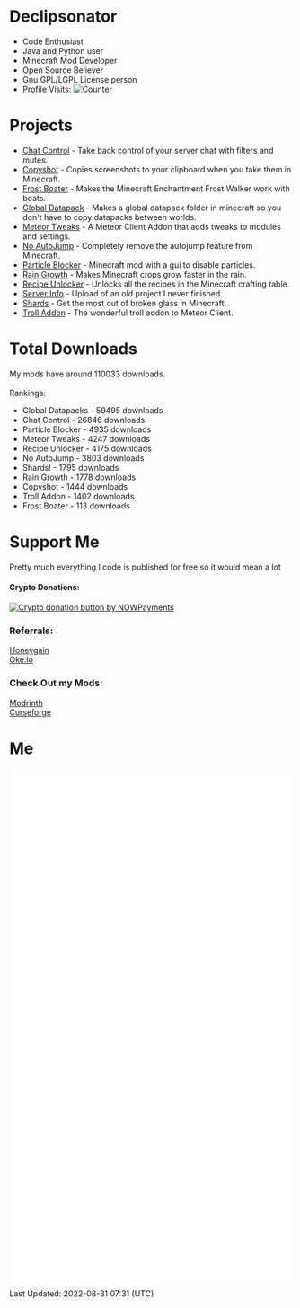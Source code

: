 # Declipsonator
- Code Enthusiast
- Java and Python user
- Minecraft Mod Developer
- Open Source Believer
- Gnu GPL/LGPL License person
- Profile Visits: <img src="https://c.andyhoppe.com/1649759421" style="border:none" alt="Counter"/>
# Projects
- [Chat Control](https://github.com/Declipsonator/Chat-Control) - Take back control of your server chat with filters and mutes.
- [Copyshot](https://github.com/Declipsonator/Copyshot) - Copies screenshots to your clipboard when you take them in Minecraft.
- [Frost Boater](https://github.com/Declipsonator/Frost-Boater) - Makes the Minecraft Enchantment Frost Walker work with boats.
- [Global Datapack](https://github.com/Declipsonator/Global-Datapack) - Makes a global datapack folder in minecraft so you don't have to copy datapacks between worlds.
- [Meteor Tweaks](https://github.com/Declipsonator/Meteor-Tweaks) - A Meteor Client Addon that adds tweaks to modules and settings.
- [No AutoJump](https://github.com/Declipsonator/No-AutoJump) - Completely remove the autojump feature from Minecraft.
- [Particle Blocker](https://github.com/Declipsonator/Particle-Blocker) - Minecraft mod with a gui to disable particles.
- [Rain Growth](https://github.com/Declipsonator/Rain-Growth) - Makes Minecraft crops grow faster in the rain.
- [Recipe Unlocker](https://github.com/Declipsonator/Recipe-Unlocker) - Unlocks all the recipes in the Minecraft crafting table.
- [Server Info](https://github.com/Declipsonator/Server-Info) - Upload of an old project I never finished.
- [Shards](https://github.com/Declipsonator/Shards) - Get the most out of broken glass in Minecraft.
- [Troll Addon](https://github.com/Declipsonator/Troll-Addon) - The wonderful troll addon to Meteor Client.


# Total Downloads
My mods have around 110033 downloads. \
\
Rankings:
- Global Datapacks - 59495 downloads  
- Chat Control - 26846 downloads  
- Particle Blocker - 4935 downloads  
- Meteor Tweaks - 4247 downloads  
- Recipe Unlocker - 4175 downloads  
- No AutoJump - 3803 downloads  
- Shards! - 1795 downloads  
- Rain Growth - 1778 downloads  
- Copyshot - 1444 downloads  
- Troll Addon - 1402 downloads  
- Frost Boater - 113 downloads  


# Support Me
Pretty much everything I code is published for free so it would mean a lot
#### Crypto Donations:
<a href="https://nowpayments.io/donation?api_key=BB09K8J-KVRMFN9-NXNBC94-1SXPDD8" target="_blank">
 <img src="https://nowpayments.io/images/embeds/donation-button-black.svg" alt="Crypto donation button by NOWPayments">
</a>

### Referrals:
[Honeygain](https://r.honeygain.me/JH185B5145)\
[Oke.io](https://oke.io/ref/declips)

### Check Out my Mods:
[Modrinth](https://oke.io/CIcWSn5)\
[Curseforge](https://oke.io/j87up)

# Me
<img align="center" src="/github-metrics.svg" alt="Metrics">
Last Updated: 2022-08-31 07:31 (UTC)
